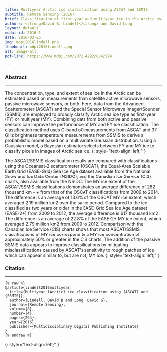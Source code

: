 ```yaml
---
title: Multiyear Arctic ice classification using ASCAT and SSMIS 
subtitle: Remote Sensing (2016) 
brief: Classification of first-year and multiyear ice in the Arctic using active radar and passive radiometers. 
authors: <strong>David B. Lindell</strong> and David Long 
layout: default
modal-id: 2016-1
date: 2016-03-25
img: mdpi2016lindell.png
thumbnail: mdpi2016lindell.png
alt: image-alt
pdf-link: https://www.mdpi.com/2072-4292/8/4/294 

---
```


### Abstract
- - -

The concentration, type, and extent of sea ice in the Arctic can be estimated based on measurements from satellite active microwave sensors, passive microwave sensors, or both. Here, data from the Advanced Scatterometer (ASCAT) and the Special Sensor Microwave Imager/Sounder (SSMIS) are employed to broadly classify Arctic sea ice type as first-year (FY) or multiyear (MY). Combining data from both active and passive sensors can improve the performance of MY and FY ice classification. The classification method uses C-band σ0 measurements from ASCAT and 37 GHz brightness temperature measurements from SSMIS to derive a probabilistic model based on a multivariate Gaussian distribution. Using a Gaussian model, a Bayesian estimator selects between FY and MY ice to classify pixels in images of Arctic sea ice.
{: style="text-align: left;" }

The ASCAT/SSMIS classification results are compared with classifications using the Oceansat-2 scatterometer (OSCAT), the Equal-Area Scalable Earth Grid (EASE-Grid) Sea Ice Age dataset available from the National Snow and Ice Data Center (NSIDC), and the Canadian Ice Service (CIS) charts, also available from the NSIDC. The MY ice extent of the ASCAT/SSMIS classifications demonstrates an average difference of 282 thousand km - + from that of the OSCAT classifications from 2009 to 2014. The difference is an average of 13.6% of the OSCAT MY ice extent, which averaged 2.19 million km2 over the same period. Compared to the ice classified as two years or older in the EASE-Grid Sea Ice Age dataset (EASE-2+) from 2009 to 2012, the average difference is 617 thousand km2 . The difference is an average of 22.8% of the EASE-2+ MY ice extent, which averaged 2.79 million km2 from 2009 to 2012. Comparison with the Canadian Ice Service (CIS) charts shows that most ASCAT/SSMIS classifications of MY ice correspond to a MY ice concentration of approximately 50% or greater in the CIS charts. The addition of the passive SSMIS data appears to improve classifications by mitigating misclassifications caused by ASCAT's sensitivity to rough patches of ice which can appear similar to, but are not, MY ice.
{: style="text-align: left;" }

### Citation
- - -
```
{% raw %}
@article{lindell2016multiyear,
  title={Multiyear {Arctic} ice classification using {ASCAT} and {SSMIS}},
  author={Lindell, David B and Long, David G},
  journal={Remote Sensing},
  volume={8},
  number={4},
  pages={294},
  year={2016},
  publisher={Multidisciplinary Digital Publishing Institute}
}
{% endraw %}
```
{: style="text-align: left;" }


